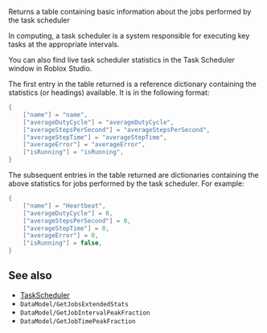 Returns a table containing basic information about the jobs performed by the task scheduler

In computing, a task scheduler is a system responsible for executing key tasks at the appropriate intervals.

You can also find live task scheduler statistics in the Task Scheduler window in Roblox Studio.

The first entry in the table returned is a reference dictionary containing the statistics (or headings) available. It is in the following format:

```lua
{
    ["name"] = "name",
    ["averageDutyCycle"] = "averageDutyCycle",
    ["averageStepsPerSecond"] = "averageStepsPerSecond",
    ["averageStepTime"] = "averageStepTime",
    ["averageError"] = "averageError",
    ["isRunning"] = "isRunning",
}
``` 

The subsequent entries in the table returned are dictionaries containing the above statistics for jobs performed by the task scheduler. For example:

```lua
{
    ["name"] = "Heartbeat",
    ["averageDutyCycle"] = 0,
    ["averageStepsPerSecond"] = 0,
    ["averageStepTime"] = 0,
    ["averageError"] = 0,
    ["isRunning"] = false,
}
``` 

See also
--------

*   [TaskScheduler](https://developer.roblox.com/en-us/api-reference/class/TaskScheduler)
*   `DataModel/GetJobsExtendedStats`
*   `DataModel/GetJobIntervalPeakFraction`
*   `DataModel/GetJobTimePeakFraction`